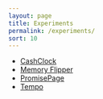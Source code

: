 ```yaml
---
layout: page
title: Experiments
permalink: /experiments/
sort: 10
---
```


- [CashClock](http://www.nathanarthur.com/CashClock/)
- [Memory Flipper](http://www.nathanarthur.com/memory-flipper/index.html)
- [PromisePage](http://www.nathanarthur.com/PromisePage/random.html)
- [Tempo](http://www.nathanarthur.com/Tempo/)
